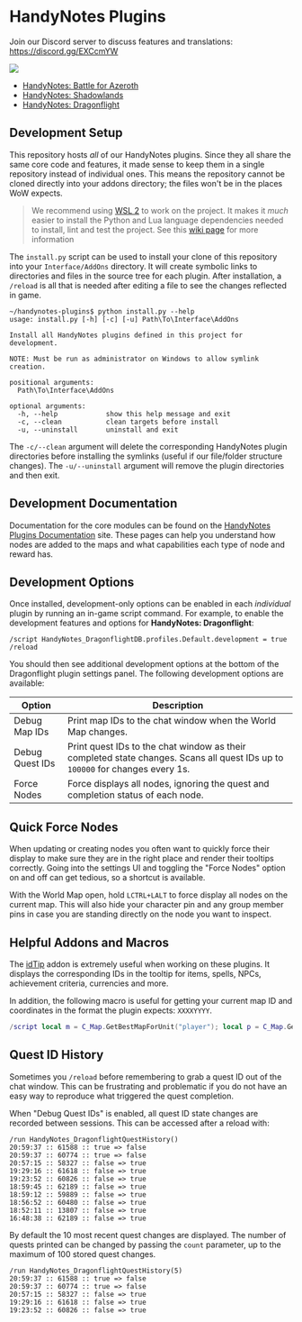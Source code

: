 
# HandyNotes Plugins

Join our Discord server to discuss features and translations: https://discord.gg/EXCcmYW

![](https://github.com/zarillion/handynotes-plugins/workflows/Automated%20Build/badge.svg)

* [HandyNotes: Battle for Azeroth](https://www.curseforge.com/wow/addons/handynotes-battle-for-azeroth)
* [HandyNotes: Shadowlands](https://www.curseforge.com/wow/addons/handynotes-shadowlands)
* [HandyNotes: Dragonflight](https://www.curseforge.com/wow/addons/handynotes-dragonflight)

## Development Setup

This repository hosts *all* of our HandyNotes plugins. Since they all share the same core code and features, it made sense to keep them in a single repository instead of individual ones. This means the repository cannot be cloned directly into your addons directory; the files won't be in the places WoW expects.

> We recommend using [WSL 2](https://docs.microsoft.com/en-us/windows/wsl/about) to work on the project. It makes it *much* easier to install the Python and Lua language dependencies needed to install, lint and test the project. See this [wiki page](https://github.com/zarillion/handynotes-plugins/wiki/Installing-with-WSL) for more information

The `install.py` script can be used to install your clone of this repository into your `Interface/AddOns` directory. It will create symbolic links to directories and files in the source tree for each plugin. After installation, a `/reload` is all that is needed after editing a file to see the changes reflected in game.

```
~/handynotes-plugins$ python install.py --help
usage: install.py [-h] [-c] [-u] Path\To\Interface\AddOns

Install all HandyNotes plugins defined in this project for development.

NOTE: Must be run as administrator on Windows to allow symlink creation.

positional arguments:
  Path\To\Interface\AddOns

optional arguments:
  -h, --help            show this help message and exit
  -c, --clean           clean targets before install
  -u, --uninstall       uninstall and exit
```

The `-c/--clean` argument will delete the corresponding HandyNotes plugin directories before installing the symlinks (useful if our file/folder structure changes). The `-u/--uninstall` argument will remove the plugin directories and then exit.

## Development Documentation

Documentation for the core modules can be found on the [HandyNotes Plugins Documentation](https://zarillion.github.io/handynotes-plugins/) site. These pages can help you understand how nodes are added to the maps and what capabilities each type of node and reward has.

## Development Options

Once installed, development-only options can be enabled in each *individual* plugin by running an in-game script command. For example, to enable the development features and options for **HandyNotes: Dragonflight**:

```
/script HandyNotes_DragonflightDB.profiles.Default.development = true
/reload
```

You should then see additional development options at the bottom of the Dragonflight plugin settings panel. The following development options are available:

Option | Description
------ | -----------
Debug Map IDs | Print map IDs to the chat window when the World Map changes.
Debug Quest IDs | Print quest IDs to the chat window as their completed state changes. Scans all quest IDs up to `100000` for changes every 1s.
Force Nodes | Force displays all nodes, ignoring the quest and completion status of each node.

## Quick Force Nodes

When updating or creating nodes you often want to quickly force their display to make sure they are in the right place and render their tooltips correctly. Going into the settings UI and toggling the "Force Nodes" option on and off can get tedious, so a shortcut is available.

With the World Map open, hold `LCTRL+LALT` to force display all nodes on the current map. This will also hide your character pin and any group member pins in case you are standing directly on the node you want to inspect.

## Helpful Addons and Macros

The [idTip](https://www.curseforge.com/wow/addons/idtip) addon is extremely useful when working on these plugins. It displays the corresponding IDs in the tooltip for items, spells, NPCs, achievement criteria, currencies and more.

In addition, the following macro is useful for getting your current map ID and coordinates in the format the plugin expects: `XXXXYYYY`.

```lua
/script local m = C_Map.GetBestMapForUnit("player"); local p = C_Map.GetPlayerMapPosition(m, "player"); print(m..': '..format("%04d",floor(p.x*10000))..tostring(format("%04d",p.y*10000)))
```

## Quest ID History

Sometimes you `/reload` before remembering to grab a quest ID out of the chat window. This can be frustrating and problematic if you do not have an easy way to reproduce what triggered the quest completion.

When "Debug Quest IDs" is enabled, all quest ID state changes are recorded between sessions. This can be accessed after a reload with:

```
/run HandyNotes_DragonflightQuestHistory()
20:59:37 :: 61588 :: true => false
20:59:37 :: 60774 :: true => false
20:57:15 :: 58327 :: false => true
19:29:16 :: 61618 :: false => true
19:23:52 :: 60826 :: false => true
18:59:45 :: 62189 :: false => true
18:59:12 :: 59889 :: false => true
18:56:52 :: 60480 :: false => true
18:52:11 :: 13807 :: false => true
16:48:38 :: 62189 :: false => true
```

By default the 10 most recent quest changes are displayed. The number of quests printed can be changed by passing the `count` parameter, up to the maximum of 100 stored quest changes.

```
/run HandyNotes_DragonflightQuestHistory(5)
20:59:37 :: 61588 :: true => false
20:59:37 :: 60774 :: true => false
20:57:15 :: 58327 :: false => true
19:29:16 :: 61618 :: false => true
19:23:52 :: 60826 :: false => true
```